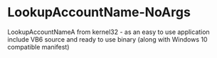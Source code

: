 # LookupAccountName-NoArgs
LookupAccountNameA from kernel32 - as an easy to use application include VB6 source and ready to use binary (along with Windows 10 compatible manifest)
